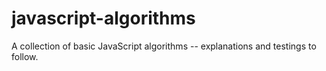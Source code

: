 # javascript-algorithms
A collection of basic JavaScript algorithms -- explanations and testings to follow. 
